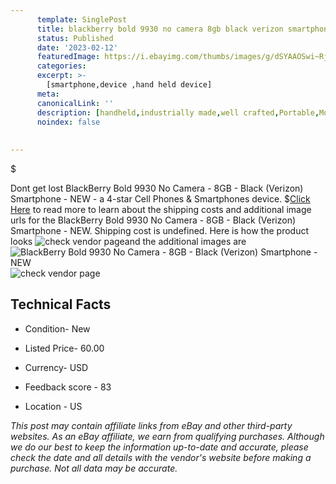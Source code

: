 ```yaml
---
      template: SinglePost
      title: blackberry bold 9930 no camera 8gb black verizon smartphone new
      status: Published
      date: '2023-02-12'
      featuredImage: https://i.ebayimg.com/thumbs/images/g/dSYAAOSwi~RjUhoX/s-l225.jpg
      categories: 
      excerpt: >-
        [smartphone,device ,hand held device]
      meta:
      canonicalLink: ''
      description: [handheld,industrially made,well crafted,Portable,Mobile,Compact,Convenient,Lightweight,Maneuverable,Man-portable,Miniature,Carriable,Hand-held,Light,Holdable,Transportable,Mobile device,Pocket-sized,On-the-go,Wireless,Cordless,Compact size,Convenient size, smartphone,device ,hand held device]
      noindex: false
      
        
---
```

$

Dont get lost  BlackBerry Bold 9930 No Camera - 8GB - Black (Verizon) Smartphone - NEW - a 4-star Cell Phones & Smartphones device.
$[Click Here](https://www.ebay.com/itm/125764615579?hash=item1d4827bd9b%3Ag%3AdSYAAOSwi%7ERjUhoX&mkevt=1&mkcid=1&mkrid=711-53200-19255-0&campid=%253CePNCampaignId%253E&customid=%253CreferenceId%253E&toolid=10049) to read more to learn about the shipping costs and additional image urls for the BlackBerry Bold 9930 No Camera - 8GB - Black (Verizon) Smartphone - NEW. Shipping cost is undefined. Here is how the product looks ![check vendor page](https://i.ebayimg.com/thumbs/images/g/dSYAAOSwi~RjUhoX/s-l225.jpg)and the additional images are![BlackBerry Bold 9930 No Camera - 8GB - Black (Verizon) Smartphone - NEW](https://i.ebayimg.com/images/g/dSYAAOSwi~RjUhoX/s-l1600.jpg)![check vendor page](https://origin-galleryplus.ebayimg.com/ws/web/125764615579_2_0_1/225x225.jpg,https://origin-galleryplus.ebayimg.com/ws/web/125764615579_3_0_1/225x225.jpg,https://origin-galleryplus.ebayimg.com/ws/web/125764615579_4_0_1/225x225.jpg,https://origin-galleryplus.ebayimg.com/ws/web/125764615579_5_0_1/225x225.jpg,https://origin-galleryplus.ebayimg.com/ws/web/125764615579_6_0_1/225x225.jpg)



 ## Technical Facts 



     
      

 - Condition- New 


      

 - Listed Price- 60.00 


      

 - Currency- USD 


      

 - Feedback score - 83 


      

 - Location - US 


      
      

 *_This post may contain affiliate links from eBay and other third-party websites. As an eBay affiliate, we earn from qualifying purchases. Although we do our best to keep the information up-to-date and accurate, please check the date and all details with the vendor's website before making a purchase. Not all data may be accurate._*






